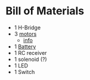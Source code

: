 # Bill of Materials

- 1 H-Bridge
- 3 [motors](https://www.amazon.com/Greartisan-300RPM-Torque-Reduction-Gearbox/dp/B07FVFM9NM/ref=asc_df_B07FVFM9NM/?tag=hyprod-20&linkCode=df0&hvadid=309803885710&hvpos=&hvnetw=g&hvrand=8051049754594340248&hvpone=&hvptwo=&hvqmt=&hvdev=c&hvdvcmdl=&hvlocint=&hvlocphy=1026980&hvtargid=pla-637470612437&mcid=027a724720d937288738b16a48c8dedb&gclid=CjwKCAiA6KWvBhAREiwAFPZM7gMmBvVlOAxDiSQEOvyFtj7vXEAQUxSe2Efl0noDVAG5G2EHOUHB2BoCqQIQAvD_BwE&th=1)
  - [info](https://nfpmotor.com/3v-6v-12v-dc-micro-metal-gearmotor-model-nfp-jga12-n20)
- 1 [Battery](https://www.amazon.com/KBT-Rechargeable-Connector-Replacement-Security/dp/B0C23Y3VZK/ref=sr_1_1?crid=10GEAZ83S3DQU&dib=eyJ2IjoiMSJ9.335YcMOrN6Lon6xFuaq0HMkZLa_1vpAzslFPeIuAk0j3IBvj892u5J2ox0O0kYWKspixWLIGZpNCUqBNycWxtYhKJohl2vzjYuIGvCimqoywQWXv_SGpcldmExW5cVs85Al8P5n-4fLqFJLlOHEt-18Tf2XyxYmjEBjDO--Vjt_wehlNmpIeJZ5qjKWTWbMvO1Z5KHAJlTEjeZFSacIjWbT1iFixEozJvm1bWw1l05Tq1efzoo77fXS3cqaBsmC-8lONB1MPLkLOMSNo1cIfcJIOFkHhsiuH9lMrHF9f2r8.Tw-JsL2N5y1kkwDgbWZxZYzWHsDAy1DIxs4_13N32FY&dib_tag=se&keywords=12v%2Brechargeable%2Bbattery&qid=1709851918&s=electronics&sprefix=12V%2Brech%2Celectronics%2C214&sr=1-1-spons&sp_csd=d2lkZ2V0TmFtZT1zcF9hdGY&th=1)
- 1 RC receiver
- 1 solenoid (?)
- 1 LED
- 1 Switch
